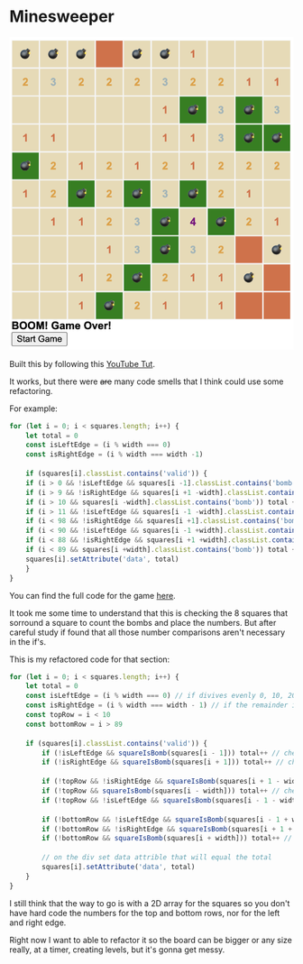 # Minesweeper

![Screenshot-of-Minesweeper](Screenshot%202023-08-24%20at%209.02.56%20PM.png)

Built this by following this [YouTube Tut](https://www.youtube.com/watch?v=rxdGAKRndz8). 

It works, but there were ~~are~~ many code smells that I think could use some refactoring.

For example:

```js
for (let i = 0; i < squares.length; i++) {
    let total = 0
    const isLeftEdge = (i % width === 0)
    const isRightEdge = (i % width === width -1)

    if (squares[i].classList.contains('valid')) {
    if (i > 0 && !isLeftEdge && squares[i -1].classList.contains('bomb')) total ++
    if (i > 9 && !isRightEdge && squares[i +1 -width].classList.contains('bomb')) total ++
    if (i > 10 && squares[i -width].classList.contains('bomb')) total ++
    if (i > 11 && !isLeftEdge && squares[i -1 -width].classList.contains('bomb')) total ++
    if (i < 98 && !isRightEdge && squares[i +1].classList.contains('bomb')) total ++
    if (i < 90 && !isLeftEdge && squares[i -1 +width].classList.contains('bomb')) total ++
    if (i < 88 && !isRightEdge && squares[i +1 +width].classList.contains('bomb')) total ++
    if (i < 89 && squares[i +width].classList.contains('bomb')) total ++
    squares[i].setAttribute('data', total)
    }
}
```

You can find the full code for the game [here](https://github.com/kubowania/minesweeper/tree/master).

It took me some time to understand that this is checking the 8 squares that sorround a square to count the bombs and place the numbers. But after careful study if found that all those number comparisons aren't necessary in the if's. 

This is my refactored code for that section:

```js
for (let i = 0; i < squares.length; i++) {
    let total = 0
    const isLeftEdge = (i % width === 0) // if divives evenly 0, 10, 20, 30...
    const isRightEdge = (i % width === width - 1) // if the remainder is 9 eg 9, 19, 29, 39...
    const topRow = i < 10
    const bottomRow = i > 89

    if (squares[i].classList.contains('valid')) {
        if (!isLeftEdge && squareIsBomb(squares[i - 1])) total++ // check to the left
        if (!isRightEdge && squareIsBomb(squares[i + 1])) total++ // check to the right

        if (!topRow && !isRightEdge && squareIsBomb(squares[i + 1 - width])) total++ // check top right
        if (!topRow && squareIsBomb(squares[i - width])) total++ // check top
        if (!topRow && !isLeftEdge && squareIsBomb(squares[i - 1 - width])) total++ // check top left

        if (!bottomRow && !isLeftEdge && squareIsBomb(squares[i - 1 + width])) total++ // check bottom left
        if (!bottomRow && !isRightEdge && squareIsBomb(squares[i + 1 + width])) total++ // check bottom right
        if (!bottomRow && squareIsBomb(squares[i + width])) total++ // check bottom

        // on the div set data attrible that will equal the total
        squares[i].setAttribute('data', total)
    }
}
```

I still think that the way to go is with a 2D array for the squares so you don't have hard code the numbers for the top and bottom rows, nor for the left and right edge.

Right now I want to able to refactor it so the board can be bigger or any size really, at a timer, creating levels, but it's gonna get messy.
